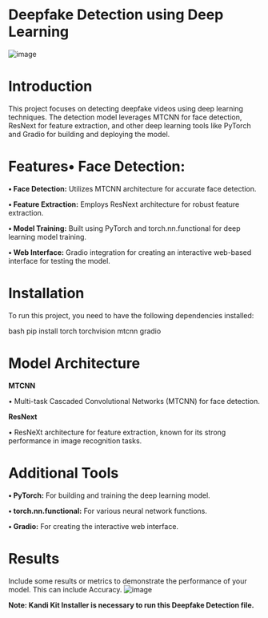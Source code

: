 # Deepfake Detection using Deep Learning
![image](https://github.com/Ashu784/Deepfake-detection/assets/95235468/f6825508-9a6c-4f2c-8867-d06f20528edb)


# Introduction
This project focuses on detecting deepfake videos using deep learning techniques. The detection model leverages MTCNN for face detection, ResNext for feature extraction, and other deep learning tools like PyTorch and Gradio for building and deploying the model.

# Features•	Face Detection: 
**•	Face Detection:** Utilizes MTCNN architecture for accurate face detection.

**•	Feature Extraction:** Employs ResNext architecture for robust feature extraction.

**•	Model Training:** Built using PyTorch and torch.nn.functional for deep learning model training.

**•	Web Interface:** Gradio integration for creating an interactive web-based interface for testing the model.
  
# Installation
To run this project, you need to have the following dependencies installed:

bash pip install torch torchvision mtcnn gradio

# Model Architecture
**MTCNN**
    
 •	Multi-task Cascaded Convolutional Networks (MTCNN) for face detection.

**ResNext**

 •	ResNeXt architecture for feature extraction, known for its strong performance in image recognition tasks.

 # Additional Tools
 **•	PyTorch:** For building and training the deep learning model.
 
**•	torch.nn.functional:** For various neural network functions.

**•	Gradio:** For creating the interactive web interface.

# Results
Include some results or metrics to demonstrate the performance of your model. This can include Accuracy.
![image](https://github.com/Ashu784/Deepfake-detection/assets/95235468/8b9c86f3-d06e-488b-9a4f-931bb1c54e9a)



**Note: Kandi Kit Installer is necessary to run this Deepfake Detection file.**
